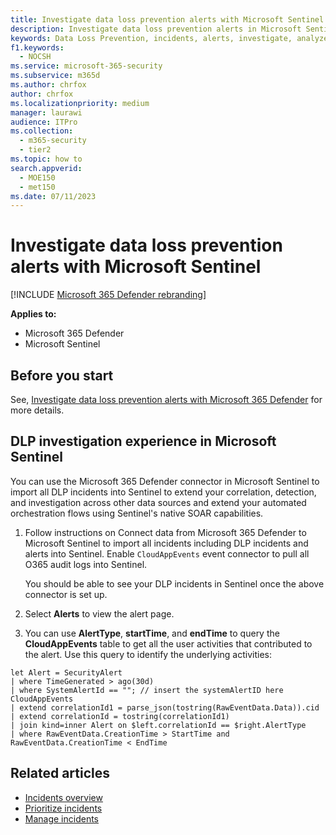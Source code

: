 ```yaml
---
title: Investigate data loss prevention alerts with Microsoft Sentinel
description: Investigate data loss prevention alerts in Microsoft Sentinal.
keywords: Data Loss Prevention, incidents, alerts, investigate, analyze, response, correlation, attack, machines, devices, users, identities, identity, mailbox, email, 365, microsoft, m365
f1.keywords: 
  - NOCSH
ms.service: microsoft-365-security
ms.subservice: m365d
ms.author: chrfox
author: chrfox
ms.localizationpriority: medium
manager: laurawi
audience: ITPro
ms.collection: 
  - m365-security
  - tier2
ms.topic: how to
search.appverid: 
  - MOE150
  - met150
ms.date: 07/11/2023
---
```


# Investigate data loss prevention alerts with Microsoft Sentinel

[!INCLUDE [Microsoft 365 Defender rebranding](../includes/microsoft-defender.md)]

**Applies to:**

- Microsoft 365 Defender
- Microsoft Sentinel

## Before you start

See, [Investigate data loss prevention alerts with Microsoft 365 Defender](dlp-investigate-alerts-defender.md#investigate-data-loss-prevention-alerts-with-microsoft-365-defender) for more details.

## DLP investigation experience in Microsoft Sentinel

You can use the Microsoft 365 Defender connector in Microsoft Sentinel to import all DLP incidents into Sentinel to extend your correlation, detection, and investigation across other data sources and extend your automated orchestration flows using Sentinel's native SOAR capabilities.

1. Follow instructions on Connect data from Microsoft 365 Defender to Microsoft Sentinel to import all incidents including DLP incidents and alerts into Sentinel. Enable `CloudAppEvents` event connector to pull all O365 audit logs into Sentinel.

   You should be able to see your DLP incidents in Sentinel once the above connector is set up.

2. Select **Alerts** to view the alert page.

3. You can use **AlertType**, **startTime**, and **endTime** to query the **CloudAppEvents** table to get all the user activities that contributed to the alert. Use this query to identify the underlying activities:

```kusto
let Alert = SecurityAlert
| where TimeGenerated > ago(30d)
| where SystemAlertId == ""; // insert the systemAlertID here
CloudAppEvents
| extend correlationId1 = parse_json(tostring(RawEventData.Data)).cid
| extend correlationId = tostring(correlationId1)
| join kind=inner Alert on $left.correlationId == $right.AlertType
| where RawEventData.CreationTime > StartTime and RawEventData.CreationTime < EndTime
```

## Related articles

- [Incidents overview](incidents-overview.md)
- [Prioritize incidents](incident-queue.md)
- [Manage incidents](manage-incidents.md)
